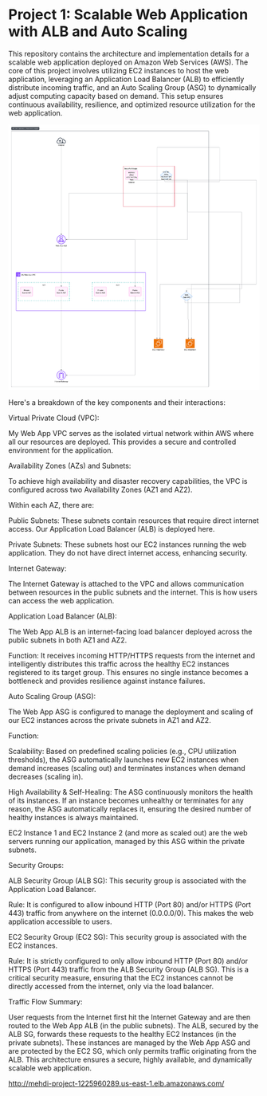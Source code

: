 # Project 1: Scalable Web Application with ALB and Auto Scaling
This repository contains the architecture and implementation details for a scalable web application deployed on Amazon Web Services (AWS). The core of this project involves utilizing EC2 instances to host the web application, leveraging an Application Load Balancer (ALB) to efficiently distribute incoming traffic, and an Auto Scaling Group (ASG) to dynamically adjust computing capacity based on demand. This setup ensures continuous availability, resilience, and optimized resource utilization for the web application.



![Solution Architecture Diagram](Blank%20diagram.png)

Here's a breakdown of the key components and their interactions:

Virtual Private Cloud (VPC):

My Web App VPC serves as the isolated virtual network within AWS where all our resources are deployed. This provides a secure and controlled environment for the application.

Availability Zones (AZs) and Subnets:

To achieve high availability and disaster recovery capabilities, the VPC is configured across two Availability Zones (AZ1 and AZ2).

Within each AZ, there are:

Public Subnets: These subnets contain resources that require direct internet access. Our Application Load Balancer (ALB) is deployed here.

Private Subnets: These subnets host our EC2 instances running the web application. They do not have direct internet access, enhancing security.

Internet Gateway:

The Internet Gateway is attached to the VPC and allows communication between resources in the public subnets and the internet. This is how users can access the web application.

Application Load Balancer (ALB):

The Web App ALB is an internet-facing load balancer deployed across the public subnets in both AZ1 and AZ2.

Function: It receives incoming HTTP/HTTPS requests from the internet and intelligently distributes this traffic across the healthy EC2 instances registered to its target group. This ensures no single instance becomes a bottleneck and provides resilience against instance failures.

Auto Scaling Group (ASG):

The Web App ASG is configured to manage the deployment and scaling of our EC2 instances across the private subnets in AZ1 and AZ2.

Function:

Scalability: Based on predefined scaling policies (e.g., CPU utilization thresholds), the ASG automatically launches new EC2 instances when demand increases (scaling out) and terminates instances when demand decreases (scaling in).

High Availability & Self-Healing: The ASG continuously monitors the health of its instances. If an instance becomes unhealthy or terminates for any reason, the ASG automatically replaces it, ensuring the desired number of healthy instances is always maintained.

EC2 Instance 1 and EC2 Instance 2 (and more as scaled out) are the web servers running our application, managed by this ASG within the private subnets.

Security Groups:

ALB Security Group (ALB SG): This security group is associated with the Application Load Balancer.

Rule: It is configured to allow inbound HTTP (Port 80) and/or HTTPS (Port 443) traffic from anywhere on the internet (0.0.0.0/0). This makes the web application accessible to users.

EC2 Security Group (EC2 SG): This security group is associated with the EC2 instances.

Rule: It is strictly configured to only allow inbound HTTP (Port 80) and/or HTTPS (Port 443) traffic from the ALB Security Group (ALB SG). This is a critical security measure, ensuring that the EC2 instances cannot be directly accessed from the internet, only via the load balancer.

Traffic Flow Summary:

User requests from the Internet first hit the Internet Gateway and are then routed to the Web App ALB (in the public subnets). The ALB, secured by the ALB SG, forwards these requests to the healthy EC2 Instances (in the private subnets). These instances are managed by the Web App ASG and are protected by the EC2 SG, which only permits traffic originating from the ALB. This architecture ensures a secure, highly available, and dynamically scalable web application.

http://mehdi-project-1225960289.us-east-1.elb.amazonaws.com/
